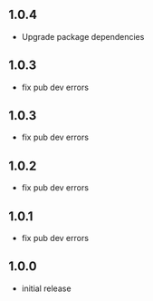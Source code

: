 ## 1.0.4

* Upgrade package dependencies

## 1.0.3

* fix pub dev errors

## 1.0.3

* fix pub dev errors

## 1.0.2

* fix pub dev errors

## 1.0.1

* fix pub dev errors

## 1.0.0

* initial release